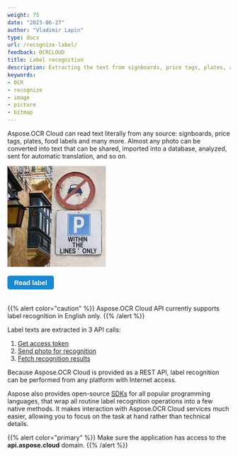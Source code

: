 ```yaml
---
weight: 75
date: "2023-06-27"
author: "Vladimir Lapin"
type: docs
url: /recognize-label/
feedback: OCRCLOUD
title: Label recognition
description: Extracting the text from signboards, price tags, plates, and other labels using the Aspose.OCR Cloud API.
keywords:
- OCR
- recognize
- image
- picture
- bitmap
---
```


<style>
	button {
		cursor: pointer;
		margin-right: 20px;
		margin-bottom: 20px;
		padding: 7px 15px;
		border: none;
		border-radius: 5px;
		background-color: #1a89d0;
		font-weight: 700;
		font-size: 15px;
		color: #ffffff;
	}

	button:hover {
		background-color: #3071a9;
	}

	button:focus {
		outline: none;
	}

	.duo {
		position: relative;
		height: 227px;
		margin-bottom: 20px;
	}

	.duo > div {
		display: flex;
	}

	.rec-result > pre {
		margin-left: 15px;
		min-width: 222px;
	}
</style>

Aspose.OCR Cloud can read text literally from any source: signboards, price tags, plates, food labels and many more. Almost any photo can be converted into text that can be shared, imported into a database, analyzed, sent for automatic translation, and so on.

<div class="duo">
	<div class="rec-source"><img src="label-source.png" alt="Street photo" /></div>
	<div class="rec-result" style="display: none;">
	<img src="label-regions.png" alt="Recognition result" />
	<pre>
p
within
the
lines
only		
	</pre>
	</div>
</div>
<button onclick="triggerSkew(this)">Read label</button>
<script>
	function triggerSkew(obj)
	{
		let isOrigin = $(".rec-source").is(":visible");
		if(isOrigin)
		{
			$(".rec-source").hide();
			$(".rec-result").show();
			$(obj).text("View original photo");
		}
		else
		{
			$(".rec-source").show();
			$(".rec-result").hide();
			$(obj).text("Read label");
		}
	}
</script>

{{% alert color="caution" %}}
Aspose.OCR Cloud API currently supports label recognition in English only.
{{% /alert %}}

Label texts are extracted in 3 API calls:

1. [Get access token](/ocr/authorization/)
2. [Send photo for recognition](/ocr/send-label-for-recognition/)
3. [Fetch recognition results](/ocr/fetch-label-recognition-result/)

Because Aspose.OCR Cloud is provided as a REST API, label recognition can be performed from any platform with Internet access.

Aspose also provides open-source [SDKs](/ocr/label-recognition-sdk/) for all popular programming languages, that wrap all routine label recognition operations into a few native methods. It makes interaction with Aspose.OCR Cloud services much easier, allowing you to focus on the task at hand rather than technical details.

{{% alert color="primary" %}}
Make sure the application has access to the **api.aspose.cloud** domain.
{{% /alert %}}
